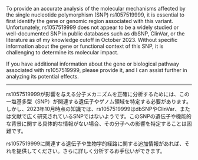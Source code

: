 To provide an accurate analysis of the molecular mechanisms affected by the single nucleotide polymorphism (SNP) rs1057519999, it is essential to first identify the gene or genomic region associated with this variant. Unfortunately, rs1057519999 does not appear to be a widely studied or well-documented SNP in public databases such as dbSNP, ClinVar, or the literature as of my knowledge cutoff in October 2023. Without specific information about the gene or functional context of this SNP, it is challenging to determine its molecular impact.

If you have additional information about the gene or biological pathway associated with rs1057519999, please provide it, and I can assist further in analyzing its potential effects.

---

rs1057519999が影響を与える分子メカニズムを正確に分析するためには、この一塩基多型（SNP）が関連する遺伝子やゲノム領域を特定する必要があります。しかし、2023年10月時点の知識では、rs1057519999はdbSNPやClinVar、または文献で広く研究されているSNPではないようです。このSNPの遺伝子や機能的な背景に関する具体的な情報がない場合、その分子への影響を特定することは困難です。

rs1057519999に関連する遺伝子や生物学的経路に関する追加情報があれば、それを提供してください。さらに詳しく分析するお手伝いができます。
